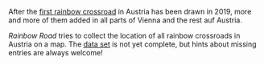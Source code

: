 After the [first rainbow crossroad](Regenbogen-Zebrastreifen) in Austria has been drawn in 2019, more and more of them added in all parts of Vienna and the rest auf Austria.

*Rainbow Road* tries to collect the location of all rainbow crossroads in Austria on a map. The [data set](https://github.com/Findus23/RainbowRoad/tree/main/data) is not yet complete, but hints about missing entries are always welcome!
